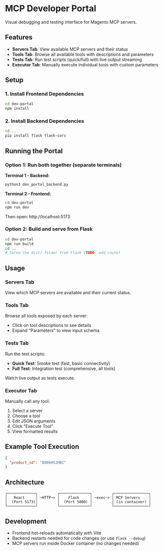 # MCP Developer Portal

Visual debugging and testing interface for Magento MCP servers.

## Features

- **Servers Tab**: View available MCP servers and their status
- **Tools Tab**: Browse all available tools with descriptions and parameters
- **Tests Tab**: Run test scripts (quick/full) with live output streaming
- **Executor Tab**: Manually execute individual tools with custom parameters

## Setup

### 1. Install Frontend Dependencies
```bash
cd dev-portal
npm install
```

### 2. Install Backend Dependencies
```bash
cd ..
pip install flask flask-cors
```

## Running the Portal

### Option 1: Run both together (separate terminals)

**Terminal 1 - Backend:**
```bash
python3 dev_portal_backend.py
```

**Terminal 2 - Frontend:**
```bash
cd dev-portal
npm run dev
```

Then open: http://localhost:5173

### Option 2: Build and serve from Flask

```bash
cd dev-portal
npm run build
cd ..
# Serve the dist/ folder from Flask (TODO: add route)
```

## Usage

### Servers Tab
View which MCP servers are available and their current status.

### Tools Tab
Browse all tools exposed by each server:
- Click on tool descriptions to see details
- Expand "Parameters" to view input schema

### Tests Tab
Run the test scripts:
- **Quick Test**: Smoke test (fast, basic connectivity)
- **Full Test**: Integration test (comprehensive, all tools)

Watch live output as tests execute.

### Executor Tab
Manually call any tool:
1. Select a server
2. Choose a tool
3. Edit JSON arguments
4. Click "Execute Tool"
5. View formatted results

## Example Tool Execution

```json
{
  "product_id": "B006H52HBC"
}
```

## Architecture

```
┌─────────────┐         ┌──────────────┐         ┌────────────────┐
│   React     │ ─HTTP─> │    Flask     │ ─exec─> │ MCP Servers    │
│  (Port 5173)│         │  (Port 5000) │         │ (in container) │
└─────────────┘         └──────────────┘         └────────────────┘
```

## Development

- Frontend hot-reloads automatically with Vite
- Backend restarts needed for code changes (or use `flask --debug`)
- MCP servers run inside Docker container (no changes needed)
